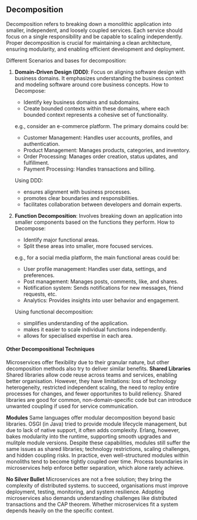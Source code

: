 ## Decomposition
Decomposition refers to breaking down a monolithic application into smaller, independent, and loosely coupled services. Each service should focus on a single responsibility and be capable to scaling independently. Proper decomposition is crucial for maintaining a clean architecture, ensuring modularity, and enabling efficient development and deployment.

Different Scenarios and bases for decomposition:
1. **Domain-Driven Design (DDD)**: Focus on aligning software design with business domains. It emphasizes understanding the business context and modeling software around core business concepts.
    How to Decompose:
    - Identify key business domains and subdomains.
    - Create bounded contexts within these domains, where each bounded context represents a cohesive set of functionality.

    e.g., consider an e-commerce platform. The primary domains could be:
    - Customer Management: Handles user accounts, profiles, and authentication.
    - Product Management: Manages products, categories, and inventory.
    - Order Processing: Manages order creation, status updates, and fulfillment.
    - Payment Processing: Handles transactions and billing.

    Using DDD:
    - ensures alignment with business processes.
    - promotes clear boundaries and responsibilities.
    - facilitates collaboration between developers and domain experts.
2. **Function Decomposition**: Involves breaking down an application into smaller components based on the functions they perform.
    How to Decompose:
    - Identify major functional areas.
    - Split these areas into smaller, more focused services.

    e.g., for a social media platform, the main functional areas could be:
    - User profile management: Handles user data, settings, and preferences.
    - Post management: Manages posts, comments, like, and shares.
    - Notification system: Sends notifications for new messages, friend requests, etc.
    - Analytics: Provides insights into user behavior and engagement.

    Using functional decomposition:
    - simplifies understanding of the application.
    - makes it easier to scale individual functions independently.
    - allows for specialised expertise in each area.

#### Other Decompositional Techniques
Microservices offer flexibility due to their granular nature, but other decomposition methods also try to deliver similar benefits.
**Shared Libraries**
Shared libraries allow code reuse across teams and services, enabling better organisation. However, they have limitations: loss of technology heterogeneity, restricted independent scaling, the need to reploy entire processes for changes, and fewer opportunites to build reliency. Shared libraries are good for common, non-domain-specific code but can introduce unwanted coupling if used for service communication.

**Modules**
Same languages offer modular decomposition beyond basic libraries. OSGI (in Java) tried to provide module lifecycle management, but due to lack of native support, it often adds complexity. Erlang, however, bakes modularity into the runtime, supporting smooth upgrades and mulitple module versions. Despite these capabilities, modules still suffer the same issues as shared libraries; technology restrictions, scaling challenges, and hidden coupling risks. In practice, even well-structured modules within monoliths tend to become tightly coupled over time. Process boundaries in microservices help enforce better separation, which alone rarely achieve.

**No Silver Bullet**
Microservices are not a free solution; they bring the complexity of distributed systems. to succeed, organisations must improve deployment, testing, monitoring, and system resilience. Adopting microservices also demands understanding challenges like distributed transactions and the CAP theorem. Whether microservices fit a system depends heavily on the the specific context.